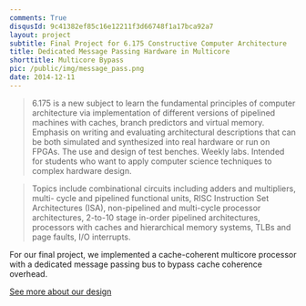 ```yaml
---
comments: True
disqusId: 9c41382ef85c16e12211f3d66748f1a17bca92a7
layout: project
subtitle: Final Project for 6.175 Constructive Computer Architecture
title: Dedicated Message Passing Hardware in Multicore
shorttitle: Multicore Bypass
pic: /public/img/message_pass.png
date: 2014-12-11
---
```

 
>6.175 is a new subject to learn the fundamental principles of computer
>architecture via implementation of different versions of pipelined machines
>with caches, branch predictors and virtual memory. Emphasis on writing and
>evaluating architectural descriptions that can be both simulated and
>synthesized into real hardware or run on FPGAs. The use and design of test
>benches. Weekly labs. Intended for students who want to apply computer science
>techniques to complex hardware design.

>Topics include combinational circuits including adders and multipliers, multi-
>cycle and pipelined functional units, RISC Instruction Set Architectures
>(ISA), non-pipelined and multi-cycle processor architectures, 2-to-10 stage
>in-order pipelined architectures, processors with caches and hierarchical
>memory systems, TLBs and page faults, I/O interrupts.

For our final project, we implemented a cache-coherent multicore processor with a dedicated message passing bus to bypass cache coherence overhead.

[See more about our design]({{site.baseurl}}/public/pdfs/175presentation.pdf)
